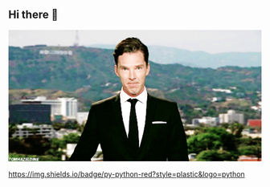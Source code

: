 ## Hi there 👋
<img src="https://github.com/Maksim1705/Maksim1705/blob/main/tumblr_n42yvnusuq1t3ml1po1_500.gif" alt="TheUnlimited" width="600">


https://img.shields.io/badge/py-python-red?style=plastic&logo=python

